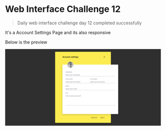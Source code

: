 # Web Interface Challenge 12

> Daily web interface challenge day 12 completed successfully

It's a Account Settings Page and its also responsive

Below is the preview

![Preview](./challenge.png "Account Settings")